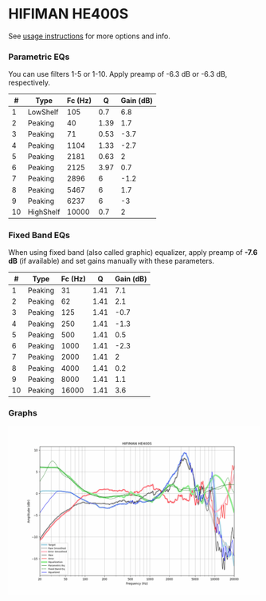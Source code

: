 # HIFIMAN HE400S
See [usage instructions](https://github.com/jaakkopasanen/AutoEq#usage) for more options and info.

### Parametric EQs
You can use filters 1-5 or 1-10. Apply preamp of -6.3 dB or -6.3 dB, respectively.

|   # | Type      |   Fc (Hz) |    Q |   Gain (dB) |
|-----|-----------|-----------|------|-------------|
|   1 | LowShelf  |       105 | 0.7  |         6.8 |
|   2 | Peaking   |        40 | 1.39 |         1.7 |
|   3 | Peaking   |        71 | 0.53 |        -3.7 |
|   4 | Peaking   |      1104 | 1.33 |        -2.7 |
|   5 | Peaking   |      2181 | 0.63 |         2   |
|   6 | Peaking   |      2125 | 3.97 |         0.7 |
|   7 | Peaking   |      2896 | 6    |        -1.2 |
|   8 | Peaking   |      5467 | 6    |         1.7 |
|   9 | Peaking   |      6237 | 6    |        -3   |
|  10 | HighShelf |     10000 | 0.7  |         2   |

### Fixed Band EQs
When using fixed band (also called graphic) equalizer, apply preamp of **-7.6 dB** (if available) and set gains manually with these parameters.

|   # | Type    |   Fc (Hz) |    Q |   Gain (dB) |
|-----|---------|-----------|------|-------------|
|   1 | Peaking |        31 | 1.41 |         7.1 |
|   2 | Peaking |        62 | 1.41 |         2.1 |
|   3 | Peaking |       125 | 1.41 |        -0.7 |
|   4 | Peaking |       250 | 1.41 |        -1.3 |
|   5 | Peaking |       500 | 1.41 |         0.5 |
|   6 | Peaking |      1000 | 1.41 |        -2.3 |
|   7 | Peaking |      2000 | 1.41 |         2   |
|   8 | Peaking |      4000 | 1.41 |         0.2 |
|   9 | Peaking |      8000 | 1.41 |         1.1 |
|  10 | Peaking |     16000 | 1.41 |         3.6 |

### Graphs
![](./HIFIMAN%20HE400S.png)
